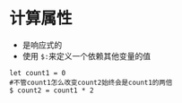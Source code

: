 # 计算属性

* 是响应式的
* 使用 `$:`来定义一个依赖其他变量的值
```svelte
let count1 = 0
#不管count1怎么改变count2始终会是count1的两倍
$ count2 = count1 * 2
```
